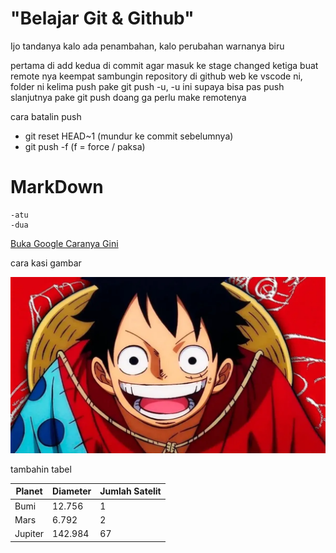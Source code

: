 # "Belajar Git & Github"

Ijo tandanya kalo ada penambahan, kalo perubahan warnanya biru

pertama di add
kedua di commit agar masuk ke stage changed
ketiga buat remote nya
keempat sambungin repository di github web ke vscode ni, folder ni
kelima push pake git push -u, -u ini supaya bisa pas push slanjutnya pake git push doang ga perlu make remotenya

cara batalin push
- git reset HEAD~1 (mundur ke commit sebelumnya)
- git push -f (f = force / paksa)

# MarkDown
    -atu
    -dua

[Buka Google Caranya Gini](https://www.google.com)

cara kasi gambar

![One Piece](one_piece.jpg)

tambahin tabel

| Planet | Diameter | Jumlah Satelit |
| ------- | -------- | -------------- |
| Bumi | 12.756 | 1 |
| Mars | 6.792 | 2 |
| Jupiter | 142.984 | 67 |
